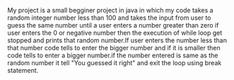 My project is a small begginer project in java in which my code takes a random integer number less than 100 and takes the input from user to guess the same number until a user enters a number greater than zero if user
enters the 0 or negative number then the execution of while loop get stopped and prints that random number.If user enters the number less than that number code tells to enter the bigger number and if it is smaller then 
code tells to enter a bigger number.if the number entered is same as the random number it tell "You guessed it right" and exit the loop using break statement.
